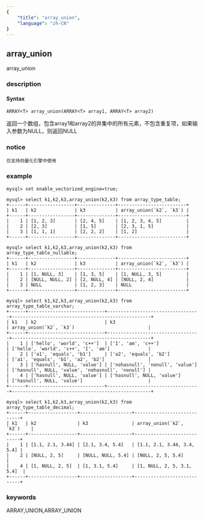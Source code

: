 ```yaml
---
{
    "title": "array_union",
    "language": "zh-CN"
}
---
```


<!--
Licensed to the Apache Software Foundation (ASF) under one
or more contributor license agreements.  See the NOTICE file
distributed with this work for additional information
regarding copyright ownership.  The ASF licenses this file
to you under the Apache License, Version 2.0 (the
"License"); you may not use this file except in compliance
with the License.  You may obtain a copy of the License at

  http://www.apache.org/licenses/LICENSE-2.0

Unless required by applicable law or agreed to in writing,
software distributed under the License is distributed on an
"AS IS" BASIS, WITHOUT WARRANTIES OR CONDITIONS OF ANY
KIND, either express or implied.  See the License for the
specific language governing permissions and limitations
under the License.
-->

## array_union

<version since="1.2.0">

array_union

</version>

### description

#### Syntax

`ARRAY<T> array_union(ARRAY<T> array1, ARRAY<T> array2)`

返回一个数组，包含array1和array2的并集中的所有元素，不包含重复项，如果输入参数为NULL，则返回NULL

### notice

`仅支持向量化引擎中使用`

### example

```
mysql> set enable_vectorized_engine=true;

mysql> select k1,k2,k3,array_union(k2,k3) from array_type_table;
+------+-----------------+--------------+-------------------------+
| k1   | k2              | k3           | array_union(`k2`, `k3`) |
+------+-----------------+--------------+-------------------------+
|    1 | [1, 2, 3]       | [2, 4, 5]    | [1, 2, 3, 4, 5]         |
|    2 | [2, 3]          | [1, 5]       | [2, 3, 1, 5]            |
|    3 | [1, 1, 1]       | [2, 2, 2]    | [1, 2]                  |
+------+-----------------+--------------+-------------------------+

mysql> select k1,k2,k3,array_union(k2,k3) from array_type_table_nullable;
+------+-----------------+--------------+-------------------------+
| k1   | k2              | k3           | array_union(`k2`, `k3`) |
+------+-----------------+--------------+-------------------------+
|    1 | [1, NULL, 3]    | [1, 3, 5]    | [1, NULL, 3, 5]         |
|    2 | [NULL, NULL, 2] | [2, NULL, 4] | [NULL, 2, 4]            |
|    3 | NULL            | [1, 2, 3]    | NULL                    |
+------+-----------------+--------------+-------------------------+

mysql> select k1,k2,k3,array_union(k2,k3) from array_type_table_varchar;
+------+----------------------------+----------------------------------+---------------------------------------------------+
| k1   | k2                         | k3                               | array_union(`k2`, `k3`)                           |
+------+----------------------------+----------------------------------+---------------------------------------------------+
|    1 | ['hello', 'world', 'c++']  | ['I', 'am', 'c++']               | ['hello', 'world', 'c++', 'I', 'am']              |
|    2 | ['a1', 'equals', 'b1']     | ['a2', 'equals', 'b2']           | ['a1', 'equals', 'b1', 'a2', 'b2']                |
|    3 | ['hasnull', NULL, 'value'] | ['nohasnull', 'nonull', 'value'] | ['hasnull', NULL, 'value', 'nohasnull', 'nonull'] |
|    4 | ['hasnull', NULL, 'value'] | ['hasnull', NULL, 'value']       | ['hasnull', NULL, 'value']                        |
+------+----------------------------+----------------------------------+---------------------------------------------------+

mysql> select k1,k2,k3,array_union(k2,k3) from array_type_table_decimal;
+------+------------------+-------------------+----------------------------+
| k1   | k2               | k3                | array_union(`k2`, `k3`)    |
+------+------------------+-------------------+----------------------------+
|    1 | [1.1, 2.1, 3.44] | [2.1, 3.4, 5.4]   | [1.1, 2.1, 3.44, 3.4, 5.4] |
|    2 | [NULL, 2, 5]     | [NULL, NULL, 5.4] | [NULL, 2, 5, 5.4]          |
|    4 | [1, NULL, 2, 5]  | [1, 3.1, 5.4]     | [1, NULL, 2, 5, 3.1, 5.4]  |
+------+------------------+-------------------+----------------------------+

```

### keywords

ARRAY,UNION,ARRAY_UNION